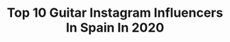 ---
title: Top 10 Guitar Instagram Influencers In Spain In 2020
description: >-
  Find top guitar Instagram influencers in Spain in 2020. Most popular hashtags: #guitar #yomequedoencasa #live #guitarporn.
platform: Instagram
profiles:
  - username: "manuelmoore"
    fullname: >-
      Manuel  Moore 💯
    location: "Spain"
    followers: 40592
    engagement: 257
    commentsToLikes: 0.035219
    id: ck5hqwyr7tvdb0i11vshkqezb
    verified: false
    hashtags: "#newyork, #love, #lasvegas, #seguimos"
  - username: "josemicarmonaoficial"
    fullname: >-
      Josemi Carmona
    location: "Spain"
    followers: 8004
    engagement: 549
    commentsToLikes: 0.063159
    id: ck5hmnnypmafc0i11cwf7hwz6
    verified: false
    hashtags: "#luchadegigantes, #ketama, #yomequedoencasa, #luchadegigantes"
  - username: "jheras_"
    fullname: >-
      J Heras
    location: "Spain"
    followers: 3389
    engagement: 1926
    commentsToLikes: 0.029888
    id: ck5ce7s9yki650i1189lsbvvm
    verified: false
    hashtags: ""
  - username: "greendreei"
    fullname: >-
      drei
    location: "Spain"
    followers: 4189
    engagement: 1963
    commentsToLikes: 0.040427
    id: ck13bu5rpx6e10i19nseib1tp
    verified: false
    hashtags: "#segundaspartesentresuicidas, #guitar, #mrkilombo, #cover"
  - username: "josemalasia"
    fullname: >-
      Jose Marin
    location: "Spain"
    followers: 8293
    engagement: 1089
    commentsToLikes: 0.068448
    id: ck0tzx425rtbp0i19lriesikv
    verified: false
    hashtags: "#tlmqhem"
  - username: "taylor_riff"
    fullname: >-
      Taylor_riff
    location: "Spain"
    followers: 47575
    engagement: 678
    commentsToLikes: 0.041604
    id: ck13c30u8ydld0i1990pujoo8
    verified: false
    hashtags: "#emgpickups, #vinniepaul, #cowboysfromhell, #lambofgod"
  - username: "elias._.maro"
    fullname: >-
      Elías Martínez
    location: "Spain"
    followers: 2822
    engagement: 993
    commentsToLikes: 0.071335
    id: ck15pomv7yw5t0i1908went0j
    verified: false
    hashtags: "#2019, #guitarrista, #germanets, #concert"
  - username: "paohermosin"
    fullname: >-
      Paola Hermosín
    location: "Spain"
    followers: 50704
    engagement: 498
    commentsToLikes: 0.033675
    id: ck0u8tl1g8c3f0i1994xwhpr2
    verified: false
    hashtags: "#guitarsarebetter, #guitarskills, #giuseppeverdi, #semanasantaparaguitarra"
  - username: "juanmamontoya_"
    fullname: >-
      JUANMA MONTOYA
    location: "Spain"
    followers: 5272
    engagement: 658
    commentsToLikes: 0.117418
    id: ck5hmno2mmagl0i11vybm6epf
    verified: false
    hashtags: "#riffwarsacoustic, #guitarrascamps, #michaeljackson, #pickup"
  - username: "chus.santana"
    fullname: >-
      ℂ𝕙𝕦𝕤 𝕊𝕒𝕟𝕥𝕒𝕟𝕒 𝔼𝕟 𝕃𝕠𝕤 𝕄𝕒𝕟𝕕𝕠𝕤
    location: "Spain"
    followers: 10978
    engagement: 572
    commentsToLikes: 0.090632
    id: ck5q1gbgdaucx0i11d61aohdh
    verified: false
    hashtags: "#prendio, #larubiaremix, #alocao, #billboards"
---